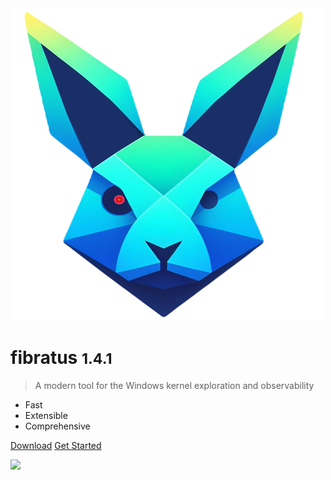 <!-- _coverpage.md -->

<div>
  <img src='logo.png'></img>
</div>

# fibratus <small>1.4.1</small>

> A modern tool for the Windows kernel exploration and observability

- <ion-icon class="fast-icon" name="flash"></ion-icon> Fast
- <ion-icon class="extensible-icon" name="cube"></ion-icon> Extensible
- <ion-icon class="comprehensive-icon" name="magnet"></ion-icon> Comprehensive


<a href="https://github.com/rabbitstack/fibratus/releases" target="_blank" rel="noopener"><ion-icon name="download"></ion-icon> Download</a>
<a href="#/setup/installation"><ion-icon name="rocket"></ion-icon> Get Started</a>

<div>
  <img src='images/fibratus-term.gif'></img>
</div>


